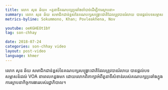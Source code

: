 ```yaml
---
title: លោក សុន ឆ័យ៖ «‍តួនាទីគណបក្សប្រឆាំងចាំបាច់ដើម្បីការស្ថាបនា»
summary: លោក សុន ឆ័យ សមាជិកជាន់ខ្ពស់នៃគណបក្សសង្គ្រោះជាតិដែលត្រូវបានរំលាយ បានផ្តល់បទសម្ភាសន៍ដល់ VOA នាពេលកន្លងមក ដោយលោកពិភាក្សាអំពីតួនាទីសំខាន់របស់គណបក្សប្រឆាំងក្នុងការស្ថាបនាកិច្ចការងាររបស់រដ្ឋាភិបាល។  
metrics-byline: Sokummono, Khan; Povleakhena, Nov

youtube: oeKGHEOt1bY
tag: son-chhay

date: 2018-07-24
categories: son-chhay video
layout: post-video
language: khmer
---
```


លោក សុន ឆ័យ សមាជិកជាន់ខ្ពស់នៃគណបក្សសង្គ្រោះជាតិដែលត្រូវបានរំលាយ បានផ្តល់បទសម្ភាសន៍ដល់ VOA នាពេលកន្លងមក ដោយលោកពិភាក្សាអំពីតួនាទីសំខាន់របស់គណបក្សប្រឆាំងក្នុងការស្ថាបនាកិច្ចការងាររបស់រដ្ឋាភិបាល។ 